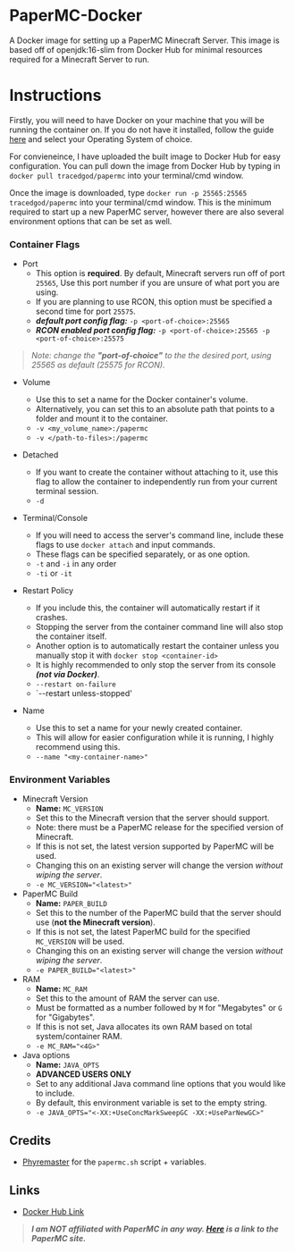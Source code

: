 # PaperMC-Docker
A Docker image for setting up a PaperMC Minecraft Server. This image is based off of openjdk:16-slim from Docker Hub for minimal resources required for a Minecraft Server to run.

# Instructions

Firstly, you will need to have Docker on your machine that you will be running the container on. If you do not have it installed, follow the guide [here](https://docs.docker.com/get-docker/) and select your Operating System of choice.

For convieneince, I have uploaded the built image to Docker Hub for easy configuration. You can pull down the image from Docker Hub by typing in `docker pull tracedgod/papermc` into your terminal/cmd window.

Once the image is downloaded, type `docker run -p 25565:25565 tracedgod/papermc` into your terminal/cmd window. This is the minimum required to start up a new PaperMC server, however there are also several environment options that can be set as well.

### Container Flags

- Port
  - This option is __required__. By default, Minecraft servers run off of port `25565`, Use this port number if you are unsure of what port you are using.
  - If you are planning to use RCON, this option must be specified a second time for port `25575`.
  - *__default port config flag:__* `-p <port-of-choice>:25565`
  - *__RCON enabled port config flag:__* `-p <port-of-choice>:25565 -p <port-of-choice>:25575`
> *Note: change the __"port-of-choice"__ to the the desired port, using 25565 as default (25575 for RCON).*

- Volume
  - Use this to set a name for the Docker container's volume.
  - Alternatively, you can set this to an absolute path that points to a folder and mount it to the container.
  - `-v <my_volume_name>:/papermc`
  - `-v </path-to-files>:/papermc`

- Detached
  - If you want to create the container without attaching to it, use this flag to allow the container to independently run from your current terminal session.
  - `-d`

- Terminal/Console
  - If you will need to access the server's command line, include these flags to use `docker attach` and input commands.
  - These flags can be specified separately, or as one option.
  - `-t` and `-i` in any order
  - `-ti` or `-it`

- Restart Policy
  - If you include this, the container will automatically restart if it crashes.
  - Stopping the server from the container command line will also stop the container itself.
  - Another option is to automatically restart the container unless you manually stop it with `docker stop <container-id>`
  - It is highly recommended to only stop the server from its console __*(not via Docker)*__.
  - `--restart on-failure`
  - `--restart unless-stopped'

- Name
  - Use this to set a name for your newly created container.
  - This will allow for easier configuration while it is running, I highly recommend using this.
  - `--name "<my-container-name>"`

### Environment Variables

- Minecraft Version
  - **Name:** `MC_VERSION`
  - Set this to the Minecraft version that the server should support.
  - Note: there must be a PaperMC release for the specified version of Minecraft.
  - If this is not set, the latest version supported by PaperMC will be used.
  - Changing this on an existing server will change the version *without wiping the server*.
  - `-e MC_VERSION="<latest>"`
- PaperMC Build
  - **Name:** `PAPER_BUILD`
  - Set this to the number of the PaperMC build that the server should use (**not the Minecraft version**).
  - If this is not set, the latest PaperMC build for the specified `MC_VERSION` will be used.
  - Changing this on an existing server will change the version *without wiping the server*.
  - `-e PAPER_BUILD="<latest>"`
- RAM
  - **Name:** `MC_RAM`
  - Set this to the amount of RAM the server can use.
  - Must be formatted as a number followed by `M` for "Megabytes" or `G` for "Gigabytes".
  - If this is not set, Java allocates its own RAM based on total system/container RAM.
  - `-e MC_RAM="<4G>"`
- Java options
  - **Name:** `JAVA_OPTS`
  - **ADVANCED USERS ONLY**
  - Set to any additional Java command line options that you would like to include.
  - By default, this environment variable is set to the empty string.
  - `-e JAVA_OPTS="<-XX:+UseConcMarkSweepGC -XX:+UseParNewGC>"`

## Credits

  - [Phyremaster](https://github.com/Phyremaster/papermc-docker) for the `papermc.sh` script + variables.

## Links 

  - [Docker Hub Link](https://hub.docker.com/r/tracedgod/papermc)

>__*I am **NOT** affiliated with PaperMC in any way. [Here](https://papermc.io/) is a link to the PaperMC site.*__
